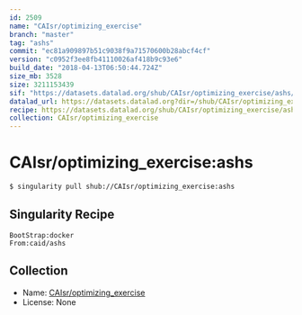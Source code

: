 ```yaml
---
id: 2509
name: "CAIsr/optimizing_exercise"
branch: "master"
tag: "ashs"
commit: "ec81a909897b51c9038f9a71570600b28abcf4cf"
version: "c0952f3ee8fb41110026af418b9c93e6"
build_date: "2018-04-13T06:50:44.724Z"
size_mb: 3528
size: 3211153439
sif: "https://datasets.datalad.org/shub/CAIsr/optimizing_exercise/ashs/2018-04-13-ec81a909-c0952f3e/c0952f3ee8fb41110026af418b9c93e6.simg"
datalad_url: https://datasets.datalad.org?dir=/shub/CAIsr/optimizing_exercise/ashs/2018-04-13-ec81a909-c0952f3e/
recipe: https://datasets.datalad.org/shub/CAIsr/optimizing_exercise/ashs/2018-04-13-ec81a909-c0952f3e/Singularity
collection: CAIsr/optimizing_exercise
---
```


# CAIsr/optimizing_exercise:ashs

```bash
$ singularity pull shub://CAIsr/optimizing_exercise:ashs
```

## Singularity Recipe

```singularity
BootStrap:docker
From:caid/ashs
```

## Collection

 - Name: [CAIsr/optimizing_exercise](https://github.com/CAIsr/optimizing_exercise)
 - License: None

